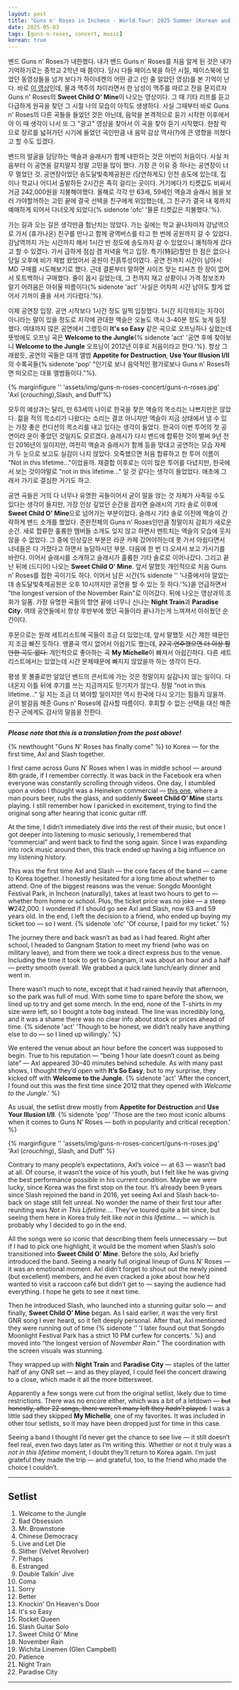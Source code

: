 ```yaml
---
layout: post
title: "Guns n' Roses in Incheon - World Tour: 2025 Summer (Korean and English)"
date: 2025-05-03
tags: [guns-n-roses, concert, music]
korean: true
---
```


밴드 Guns n' Roses가 내한했다. 내가 밴드 Guns n' Roses를 처음 알게 된 것은 내가 기억하기로는 중학교 2학년 때 쯤이다. 당시 다들 페이스북을 하던 시절, 페이스북에 있었던 동영상들을 넘겨 보다가 하이네켄의 어떤 광고 (인 줄 알았던 영상)를 본 기억이 난다. 바로 [이 영상](https://www.youtube.com/watch?v=U_dfIqmqSTw)인데, 물과 맥주의 차이라면서 한 남성이 맥주를 따르고 잔을 문지르자 Guns n' Roses의 **Sweet Child O' Mine**이 나오는 영상이다. 그 때 기타 리프를 듣고 다급하게 원곡을 찾던 그 시절 나의 모습이 아직도 생생하다. 사실 그때부터 바로 Guns n' Roses의 다른 곡들을 들었던 것은 아닌데, 음악을 본격적으로 듣기 시작한 이후에서야 이 때 생각이 나서 또 그 "광고" 영상을 찾아서 이 곡을 찾아 듣기 시작했다. 한참 락으로 장르를 넓혀가던 시기에 들었던 곡인만큼 내 음악 감상 역사(?)에 큰 영향을 끼쳤다고 할 수도 있겠다.

밴드의 얼굴을 담당하는 액슬과 슬래시가 함께 내한하는 것은 이번이 처음이다. 사실 처음부터 이 공연을 갈지말지 정말 고민을 많이 했다. 가장 큰 이유 중 하나는 공연장이 너무 멀었던 것. 공연장이었던 송도달빛축제공원은 (당연하게도) 인천 송도에 있는데, 집이나 학교나 어디서 출발하든 2시간은 족히 걸리는 곳이다. 거기에다가 티켓값도 비싸서 거금 242,000원을 지불해야했다. 올해로 각각 만 63세, 59세인 액슬과 슬래시 翁을 보러 가야할까하는 고민 끝에 결국 선택을 친구에게 위임했는데, 그 친구가 결국 내 몫까지 예매하게 되어서 다녀오게 되었다{% sidenote 'ofc' '물론 티켓값은 지불했다.'%}.

가는 길과 오는 길은 생각만큼 험난치는 않았다. 가는 길에는 학교 끝나자마자 강남역으로 가서 (휴가나온) 친구를 만나고 함께 광역버스를 타고 한 번에 공원까지 갈 수 있었다. 강남역까지 가는 시간까지 해서 1시간 반 정도에 송도까지 갈 수 있었으니 쾌적하게 갔다고 할 수 있겠다. 가서 급하게 점심 겸 저녁을 먹고 입장. 특기(特記)할만 한 점은 없으나 당일 오후에 비가 제법 왔었어서 공원이 진흙투성이였다. 공연 전까지 시간이 남아서 MD 구매를 시도해보기로 했다. 근데 결론부터 말하면 사이즈 맞는 티셔츠 한 장이 없어서 토트백하나 구매했다. 줄이 몹시 길었는데, 그 전까지 재고 상황이나 가격 정보조차 알기 어려움은 아쉬울 따름이다{% sidenote 'act' '사실은 어차피 시간 남아도 할게 없어서 기꺼이 줄을 서서 기다렸다.'%}.

이제 공연장 입장. 공연 시작보다 1시간 정도 일찍 입장했다. 1시간 지각까지는 지각이 아니라는 말이 있을 정도로 지각에 관대한 액슬은 오늘도 역시 3-40분 정도 늦게 등장했다. 여태까지 많은 공연에서 그랬듯이 **It's so Easy** 같은 곡으로 오프닝하나 싶었는데 뜻밖에도 오프닝 곡은 **Welcome to the Jungle**{% sidenote 'act' '공연 후에 찾아보니 **Welcome to the Jungle** 오프닝이 2012년 이후로 처음이라고 한다.'%}. 항상 그래왔듯, 공연의 곡들은 대개 앨범 **Appetite for Destruction**, **Use Your Illusion I/II**의 수록곡들{% sidenote 'pop' "인기로 보나 음악적인 평가로보나 Guns n' Roses하면 떠오르는 대표 앨범들이다."%}.

{% marginfigure '' 'assets/img/guns-n-roses-concert/guns-n-roses.jpg' 'Axl (*crouching*),Slash, and Duff'%}

모두의 예상과는 달리, 만 63세의 나이로 한국을 찾은 액슬의 목소리는 나쁘지만은 않았다. 젊을 적의 목소리가 나왔다는 소리는 결코 아니지만 액슬이 지금 상태에서 낼 수 있는 가장 좋은 컨디션의 목소리를 내고 있다는 생각이 들었다. 한국이 이번 투어의 첫 공연이라 운이 좋았던 것일지도 모르겠다. 슬래시가 다시 밴드에 합류한 것이 벌써 9년 전인 2016년의 일이지만, 여전히 액슬과 슬래시가 함께 등을 맞대고 공연하는 모습 자체가 두 눈으로 보고도 실감이 나지 않았다. 오죽했으면 처음 합류하고 한 투어 이름이 "Not in this lifetime..."이었을까. 재결합 이후로는 이미 많은 투어를 다녔지만, 한국에서 보는 것이야말로 "not in this lifetime..." 일 것 같다는 생각이 들었었다. 애초에 그래서 가기로 결심한 거기도 하고.

공연 곡들은 거의 다 너무나 유명한 곡들이어서 굳이 말을 얹는 것 자체가 사족일 수도 있다는 생각이 들지만, 가장 인상 깊었던 순간을 꼽자면 슬래시의 기타 솔로 이후에 **Sweet Child O' Mine**으로 넘어가는 부분이었다. 슬래시 기타 솔로 이전에 액슬이 간략하게 밴드 소개를 했었다. 준완전체의 Guns n' Roses인만큼 정말이지 감회가 새로운 순간. 새로 합류한 훌륭한 멤버들 소개도 잊지 않고 하면서 멘트치는 액슬의 모습에 웃지 않을 수 없었다. 그 중에 인상깊은 부분은 라쿤 카페 갔어야하는데 못 가서 아쉽다면서 너네들은 다 가졌다고 하면서 농담하시던 부분. 다음에 한 번 더 오셔서 보고 가시기를 바란다. 이어서 슬래시를 소개하고 슬래시가 훌륭한 기타 솔로로 이어나갔다. 그리고 끝난 뒤에 (드디어) 나오는 **Sweet Child O' Mine**. 앞서 말했듯 개인적으로 처음 Guns n' Roses를 접한 곡이기도 하다. 이어서 남은 시간{% sidenote '' '나중에서야 알았는데 송도달빛축제공원은 오후 10시까지만 공연을 할 수 있는 듯 하다.'%}을 언급하면서 "the longest version of the November Rain"로 이어갔다. 뒤에 나오는 영상과의 조화가 일품. 가장 유명한 곡들의 향연 끝에 너무나 신나는 **Night Train**과 **Paradise City**. 여태 공연들에서 항상 후반부에 했던 곡들이라 끝나가는게 느껴져서 아쉬웠던 순간이다.

후문으로는 원래 세트리스트에 곡들이 조금 더 있었는데, 앞서 말했듯 시간 제한 때문인지 조금 빠진 듯하다. 앵콜곡 역시 없어서 아쉽기도 했는데, ~~22곡 연주했으면 더 이상 할만한 곡도 없다.~~ 개인적으로 좋아하는 곡 **My Michelle**이 빠져서 아쉽긴하다. 다른 세트리스트에서는 있었는데 시간 문제때문에 빠지지 않았을까 하는 생각이 든다.

평생 못 볼줄로만 알았던 밴드의 콘서트에 가는 것은 정말이지 실감나지 않는 일이다. 다녀온지 이틀 뒤에 후기를 쓰는 지금까지도 믿기지가 않는다. 정말 "not in this lifetime..." 일 지는 조금 더 봐야할 일이지만 역시 한국에 다시 오기는 힘들지 않을까. 굳이 발걸음 해준 Guns n' Roses에 감사할 따름이다. 후회할 수 없는 선택을 대신 해준 친구 군에게도 감사의 말씀을 전한다.

---

<em><strong>Please note that this is a translation from the post above!</strong></em>

{% newthought "Guns N' Roses has finally come" %} to Korea — for the first time, Axl and Slash together.

I first came across Guns N' Roses when I was in middle school — around 8th grade, if I remember correctly. It was back in the Facebook era when everyone was constantly scrolling through videos. One day, I stumbled upon a video I thought was a Heineken commercial — [this one](https://www.youtube.com/watch?v=U_dfIqmqSTw), where a man pours beer, rubs the glass, and suddenly **Sweet Child O’ Mine** starts playing. I still remember how I panicked in excitement, trying to find the original song after hearing that iconic guitar riff.

At the time, I didn’t immediately dive into the rest of their music, but once I got deeper into listening to music seriously, I remembered that “commercial” and went back to find the song again. Since I was expanding into rock music around then, this track ended up having a big influence on my listening history.

This was the first time Axl and Slash — the core faces of the band — came to Korea together. I honestly hesitated for a long time about whether to attend. One of the biggest reasons was the venue: Songdo Moonlight Festival Park, in Incheon (naturally), takes at least two hours to get to — whether from home or school. Plus, the ticket price was no joke — a steep ₩242,000. I wondered if I should go see Axl and Slash, now 63 and 59 years old. In the end, I left the decision to a friend, who ended up buying my ticket too — so I went. {% sidenote 'ofc' 'Of course, I paid for my ticket.' %}

The journey there and back wasn’t as bad as I had feared. Right after school, I headed to Gangnam Station to meet my friend (who was on military leave), and from there we took a direct express bus to the venue. Including the time it took to get to Gangnam, it was about an hour and a half — pretty smooth overall. We grabbed a quick late lunch/early dinner and went in. 

There wasn’t much to note, except that it had rained heavily that afternoon, so the park was full of mud. With some time to spare before the show, we lined up to try and get some merch. In the end, none of the T-shirts in my size were left, so I bought a tote bag instead. The line was incredibly long, and it was a shame there was no clear info about stock or prices ahead of time. {% sidenote 'act' 'Though to be honest, we didn’t really have anything else to do — so I lined up willingly.' %}

We entered the venue about an hour before the concert was supposed to begin. True to his reputation — “being 1 hour late doesn’t count as being late” — Axl appeared 30–40 minutes behind schedule. As with many past shows, I thought they’d open with **It’s So Easy**, but to my surprise, they kicked off with **Welcome to the Jungle**. {% sidenote 'act' 'After the concert, I found out this was the first time since 2012 that they opened with *Welcome to the Jungle*.' %}

As usual, the setlist drew mostly from **Appetite for Destruction** and **Use Your Illusion I/II**. {% sidenote 'pop' 'Those are the two most iconic albums when it comes to Guns N’ Roses — both in popularity and critical reception.' %}

{% marginfigure '' 'assets/img/guns-n-roses-concert/guns-n-roses.jpg' 'Axl (*crouching*), Slash, and Duff' %}

Contrary to many people’s expectations, Axl’s voice — at 63 — wasn’t bad at all. Of course, it wasn’t the voice of his youth, but I felt like he was giving the best performance possible in his current condition. Maybe we were lucky, since Korea was the first stop on the tour. It’s already been 9 years since Slash rejoined the band in 2016, yet seeing Axl and Slash back-to-back on stage still felt unreal. No wonder the name of their first tour after reuniting was *Not in This Lifetime...*. They’ve toured quite a bit since, but seeing them here in Korea truly felt like *not in this lifetime...* — which is probably why I decided to go in the end.

All the songs were so iconic that describing them feels unnecessary — but if I had to pick one highlight, it would be the moment when Slash’s solo transitioned into **Sweet Child O’ Mine**. Before the solo, Axl briefly introduced the band. Seeing a nearly full original lineup of Guns N’ Roses — it was an emotional moment. Axl didn’t forget to shout out the newly joined (but excellent) members, and he even cracked a joke about how he’d wanted to visit a raccoon café but didn’t get to — saying the audience had everything. I hope he gets to see it next time.

Then he introduced Slash, who launched into a stunning guitar solo — and finally, **Sweet Child O’ Mine** began. As I said earlier, it was the very first GNR song I ever heard, so it felt deeply personal. After that, Axl mentioned they were running out of time {% sidenote '' 'I later found out that Songdo Moonlight Festival Park has a strict 10 PM curfew for concerts.' %} and moved into “the longest version of *November Rain*.” The coordination with the screen visuals was stunning.

They wrapped up with **Night Train** and **Paradise City** — staples of the latter half of any GNR set — and as they played, I could feel the concert drawing to a close, which made it all the more bittersweet.

Apparently a few songs were cut from the original setlist, likely due to time restrictions. There was no encore either, which was a bit of a letdown — ~~but honestly, after 22 songs, there weren’t many left they *hadn’t* played.~~ I was a little sad they skipped **My Michelle**, one of my favorites. It was included in other tour setlists, so it may have been dropped just for time in this case.

Seeing a band I thought I’d never get the chance to see live — it still doesn’t feel real, even two days later as I’m writing this. Whether or not it truly was a *not in this lifetime* moment, I doubt they’ll return to Korea again. I’m just grateful they made the trip — and grateful, too, to the friend who made the choice I couldn’t.

---

## Setlist

1. Welcome to the Jungle  
2. Bad Obsession  
3. Mr. Brownstone  
4. Chinese Democracy  
5. Live and Let Die  
6. Slither (Velvet Revolver)  
7. Perhaps  
8. Estranged  
9. Double Talkin' Jive  
10. Coma  
11. Sorry  
12. Better  
13. Knockin' On Heaven's Door  
14. It's so Easy  
15. Rocket Queen  
16. Slash Guitar Solo  
17. Sweet Child O' Mine  
18. November Rain  
19. Wichita Linemen (Glen Campbell)  
20. Patience  
21. Night Train  
22. Paradise City  

---
